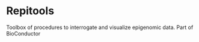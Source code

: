 # Repitools

Toolbox of procedures to interrogate and visualize epigenomic data.  Part of BioConductor
